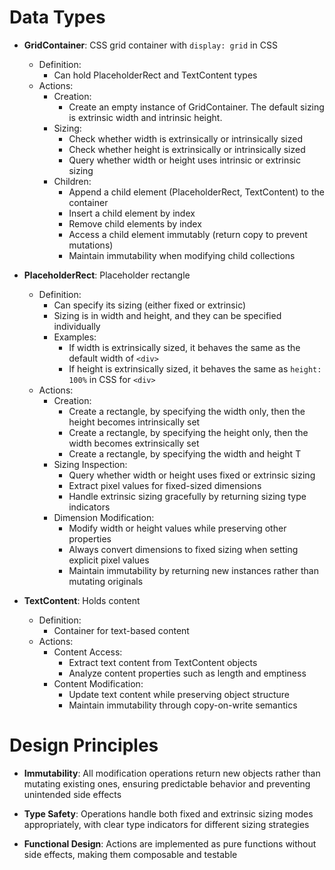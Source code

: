 # Data Types

- **GridContainer**: CSS grid container with `display: grid` in CSS
  - Definition:
    - Can hold PlaceholderRect and TextContent types
  - Actions:
    - Creation:
      - Create an empty instance of GridContainer. The default sizing is extrinsic width and intrinsic height.
    - Sizing:
      - Check whether width is extrinsically or intrinsically sized
      - Check whether height is extrinsically or intrinsically sized
      - Query whether width or height uses intrinsic or extrinsic sizing
    - Children:
      - Append a child element (PlaceholderRect, TextContent) to the container
      - Insert a child element by index
      - Remove child elements by index
      - Access a child element immutably (return copy to prevent mutations)
      - Maintain immutability when modifying child collections

- **PlaceholderRect**: Placeholder rectangle
  - Definition:
    - Can specify its sizing (either fixed or extrinsic)
    - Sizing is in width and height, and they can be specified individually
    - Examples:
      - If width is extrinsically sized, it behaves the same as the default width of `<div>`
      - If height is extrinsically sized, it behaves the same as `height: 100%` in CSS for `<div>`
  - Actions:
    - Creation:
      - Create a rectangle, by specifying the width only, then the height becomes intrinsically set
      - Create a rectangle, by specifying the height only, then the width becomes extrinsically set
      - Create a rectangle, by specifying the width and height T
    - Sizing Inspection:
      - Query whether width or height uses fixed or extrinsic sizing
      - Extract pixel values for fixed-sized dimensions
      - Handle extrinsic sizing gracefully by returning sizing type indicators
    - Dimension Modification:
      - Modify width or height values while preserving other properties
      - Always convert dimensions to fixed sizing when setting explicit pixel values
      - Maintain immutability by returning new instances rather than mutating originals

- **TextContent**: Holds content
  - Definition:
    - Container for text-based content
  - Actions:
    - Content Access:
      - Extract text content from TextContent objects
      - Analyze content properties such as length and emptiness
    - Content Modification:
      - Update text content while preserving object structure
      - Maintain immutability through copy-on-write semantics

# Design Principles

- **Immutability**: All modification operations return new objects rather than mutating existing ones, ensuring predictable behavior and preventing unintended side effects

- **Type Safety**: Operations handle both fixed and extrinsic sizing modes appropriately, with clear type indicators for different sizing strategies

- **Functional Design**: Actions are implemented as pure functions without side effects, making them composable and testable
